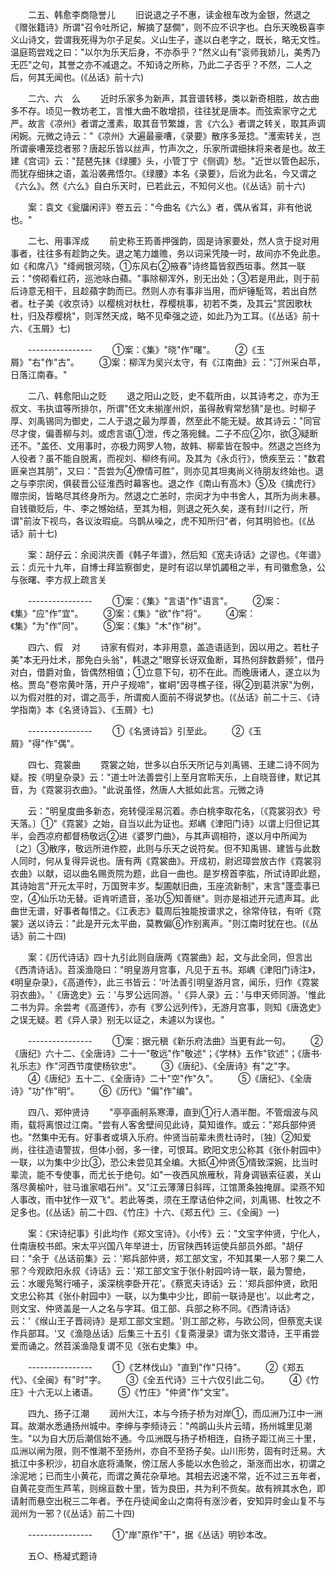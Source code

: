 <!-- { "loadSidebar": true } -->
　　二五、韩愈李商隐誉儿 
　　旧说退之子不惠，读金根车改为金银，然退之《赠张籍诗》所谓"召令吐所记，解摘了瑟僴"，则不应不识字也。白乐天晚极喜李义山诗文，尝谓我死得为尔子足矣。义山生子，遂以白老字之，既长，略无文性。温庭筠尝戏之曰："以尔为乐天后身，不亦忝乎？"然义山有"衮师我娇儿，美秀乃无匹"之句，其誉之亦不减退之。不知诗之所称，乃此二子否乎？不然，二人之后，何其无闻也。(《丛话》前十六) 

　　二六、六　么 
　　近时乐家多为新声，其音谱转移，类以新奇相胜，故古曲多不存。顷见一教坊老工，言惟大曲不敢增损，往往犹是唐本。而弦索家守之尤严。故言《凉州》者谓之濩素，取其音节繁雄，言《六么》者谓之转关，取其声调闲婉。元微之诗云："《凉州》大遍最豪嘈，《录要》散序多笼捻。"濩索转关，岂所谓豪嘈笼捻者邪？唐起乐皆以丝声，竹声次之，乐家所谓细抹将来者是也。故王建《宫词》云："琵琶先抹《绿腰》头，小管丁宁《侧调》愁。"近世以管色起乐，而犹存细抹之语，盖沿袭弗悟尔。《绿腰》本名《录要》，后讹为此名，今又谓之《六么》。然《六么》自白乐天时，已若此云，不知何义也。(《丛话》前十六) 

　　案：袁文《瓮牖闲评》卷五云："今曲名《六么》者，偶从省耳，非有他说也。" 

　　二七、用事浑成 
　　前史称王筠善押强韵，固是诗家要处，然人贪于捉对用事者，往往多有趁韵之失。退之笔力雄赡，务以词采凭陵一时，故间亦不免此患。如《和席八》"绛阙银河晓，①东风右②掖春"诗终篇皆叙西垣事。然其一联云："傍砌看红药，巡池咏白蘋。"事除柳浑外，别无出处；③若是用此，则于前后诗意无相干，且趁蘋字韵而已。然则人亦有事非当用，而炉锤駈驾，若出自然者。杜子美《收京诗》以樱桃对杕杜，荐樱桃事，初若不类，及其云"赏因歌杕杜，归及荐樱桃"，则浑然天成，略不见牵强之迹，如此乃为工耳。(《丛话》前十六、《玉屑》七) 

　　---------------- 
　　①案：《集》"晓"作"曙"。 
　　②《玉屑》"右"作"古"。 
　　③案：柳浑为吴兴太守，有《江南曲》云："汀州采白苹，日落江南春。" 

　　二八、韩愈阳山之贬 
　　退之阳山之贬，史不载所由，以其诗考之，亦为王叔文、韦执谊等所排尔，所谓"伾文未揃崖州炽，虽得赦宥常愁猜"是也。时柳子厚、刘禹锡同为御史，二人于退之最为厚善，然至此不能无疑。故其诗云："同官尽才俊，偏善柳与刘。或虑言语①泄，传之落宛雠。二子不应②尔，欲③疑断还不。"盖伾、文用事时，亦极力网罗人物，故韩、柳辈皆在彀中。然退之岂终为人役者？虽不能自脱离，而视刘、柳终有间。及其为《永贞行》，愤疾至云："数君匪亲岂其朋"，又曰："吾尝为④僚情可胜"，则亦见其坦夷尚义待朋友终始也。退之与李宗闵，俱裴晋公征淮西时幕客也。退之作《南山有高木》⑤及《擒虎行》赠宗闵，皆略尽其终身所为。然退之亡恙时，宗闵才为中书舍人，其所为尚未暴。自钱徽贬后，牛、李之憾始结，至其为相，则退之死久矣，遂有封川之行，所谓"前汝下视鸟，各议汝瑕疵。乌鹊从噪之，虎不知所归"者，何其明验也。(《丛话》前十七) 

　　案：胡仔云：余阅洪庆善《韩子年谱》，然后知《宽夫诗话》之谬也。《年谱》云：贞元十九年，自博士拜监察御史，是时有诏以旱饥蠲租之半，有司徽愈急，公与张曙、李方叔上疏言关 

　　---------------- 
　　①案：《集》"言语"作"语言"。 
　　②案：《集》"应"作"宜"。 
　　③案：《集》"欲"作"将"。 
　　④案：《集》"为"作"同"。 
　　⑤案：《集》"木"作"树"。 

　　四六、假　对 
　　诗家有假对，本非用意，盖造语适到，因以用之。若杜子美"本无丹灶术，那免白头翁"，韩退之"眼穿长讶双鱼断，耳热何辞数爵频"，借丹对白，借爵对鱼，皆偶然相值；①立意下句，初不在此。而晚唐诸人，遂立以为格。贾岛"卷帘黄叶落，开户子规啼"，崔峒"因寻樵子径，得②到葛洪家"为例，以为假对胜的对，谓之高手，所谓痴人面前不得说梦也。(《丛话》前二十三、《诗学指南》本《名贤诗旨》、《玉屑》七) 

　　---------------- 
　　①《名贤诗旨》引至此。 
　　②《玉屑》"得"作"偶"。 

　　四七、霓裳曲 
　　霓裳之始，世多以白乐天所记与刘禹锡、王建二诗不同为疑。按《明皇杂录》云："道士叶法善尝引上至月宫聆天乐，上自晓音律，默记其音，为《霓裳羽衣曲》。"此说虽怪，然唐人大抵如此言。元微之诗 

　　云："明皇度曲多新态，宛转侵淫易沉着。赤白桃李取花名，〔《霓裳羽衣》号天落。〕①"《霓裳》之始，自当以此为证也。郑嵎《津阳门诗》以谓上归但记其半，会西凉府都督杨敬远②进《婆罗门曲》，与其声调相符，遂以月中所闻为〔之〕③散序，敬远所进作腔，此则与乐天之说符矣。但不知禹锡、建皆与此数人同时，何从复得异说也。唐有两《霓裳曲》。开成初，尉迟璋尝放古作《霓裳羽衣曲》以献，诏以曲名赐贡院为题，此自一曲也。是岁榜首李肱，所试诗即此题，其诗始言"开元太平时，万国贺丰岁。梨圃献旧曲，玉座流新制"，末言"蓬壶事已空，④仙乐功无替。讵肯听遗音，圣功⑤知善继"。则亦是祖述开元遗声耳。此曲世无谱，好事者每惜之。《江表志》载周后独能按谱求之，徐常侍铉，有听《霓裳》送以诗云："此是开元太平曲，莫教偏⑥作别离声。"则江南时犹在也。(《丛话》前二十四) 

　　案：《历代诗话》四十九引此则自唐两《霓裳曲》起，文与此全同，但言出《西清诗话》。苕溪渔隐曰："明皇游月宫事，凡见于五书。郑嵎《津阳门诗注》，《明皇杂录》，《高道传》，此三书皆云：'叶法善引明皇游月宫，闻乐，归作《霓裳羽衣曲》。'《唐逸史》云：'与罗公远同游。'《异人录》云：'与申天师同游。'惟此二书为异。余尝考《高道传》，亦有《罗公远列传》，无游月宫事，则知《唐逸史》之误无疑。若《异人录》别无以证之，未遽以为误也。" 

　　---------------- 
　　①案：据元稹《新乐府法曲》当更有此一句。 
　　②《唐纪》六十二、《全唐诗》二十一"敬远"作"敬述"；《学林》五作"钦述"；《唐书·礼乐志》作"河西节度使杨钦忠"。 
　　③《唐纪》、《全唐诗》有"之"字。 
　　④《唐纪》五十二、《全唐诗》二十"空"作"久"。 
　　⑤《唐纪》、《全唐诗》"功"作"明"。 
　　⑥《历代》"偏"作"编"。 

　　四八、郑仲贤诗 
　　"亭亭画舸系寒潭，直到①行人酒半酣。不管烟波与风雨，载将离恨过江南。"尝有人客舍壁间见此诗，莫知谁作。或云："郑兵部仲贤也。"然集中无有。好事者或填入乐府。仲贤当前辈未贵杜诗时，〔独〕②知爱尚，往往造语警拔，但体小弱，多一律，可恨耳。欧阳文忠公称其《张仆射园中》一联，以为集中少比③，恐公未尝见其全编。大抵④仲贤⑤情致深婉，比当时辈流，能不专使事，而尤长于绝句。如"一夜西风旅雁秋，背身调镞索征裘，关山落尽黄榆叶，驻马谁家唱石州"。又"江云薄薄日斜晖，江馆萧条独掩扉。梁燕不知人事改，雨中犹作一双飞"。若此等类，须在王摩诘伯仲之间，刘禹锡、杜牧之不足多也。(《丛话》前二十四、《竹庄》十六、《郑五代》三、《全闽》一) 

　　案：《宋诗纪事》引此均作《郑文宝诗》。《小传》云："文宝字仲贤，宁化人，仕南唐校书郎。宋太平兴国八年举进士，历官陕西转运使兵部员外郎。"胡仔曰："余于《丛话前集》云：'郑兵部仲贤，郑工部文宝，不知其果一人邪？果二人邪？今观欧阳永叔《诗话》云：'郑工部文宝于张仆射园吟诗一联，最为警绝，云：水暖凫鹥行哺子，溪深桃李卧开花'。《蔡宽夫诗话》云：'郑兵部仲贤，欧阳文忠公称其《张仆射园中》一联，以为集中少比，即前一联诗是也'。以此考之，则文宝、仲贤盖是一人之名与字耳。伹工部、兵部之称不同。《西清诗话》云：'《缑山王子晋祠诗》是郑工部文宝题。'则工部之称，与欧公同，但蔡宽夫误作兵部耳。'又《渔隐丛话》后集三十五引《复斋漫录》谓为张文潜诗，王平甫尝爱而诵之。然苕溪渔隐复谓不见《张右史集》中。 

　　---------------- 
　　①《艺林伐山》"直到"作"只待"。 
　　②《郑五代》、《全闽》有"时"字。 
　　③《全五代诗》三十六仅引此二句。 
　　④《竹庄》十六无以上诸语。 
　　⑤《竹庄》"仲贤"作"文宝"。 

　　四九、扬子江潮 
　　润州大江，本与今扬子桥为对岸①，而瓜洲乃江中一洲耳。故潮水悉通扬州城中。李绅与李频诗云："鸬鹚山头片云晴，扬州城里见潮生。"以为自大历后潮信始不通。今瓜洲既与扬子桥相连，自扬子距江尚三十里，瓜洲以闸为限，则不惟潮不至扬州，亦自不至扬子矣。山川形势，固有时迁易。大抵江中多积沙，初自水底将涌聚，傍江居人多能以水色验之，渐涨而出水，初谓之涂泥地；已而生小黄花，而谓之黄花杂草地。其相去迟速不常，近不过三五年者，自黄花变而生芦苇，则绵亘数十里，皆为良田，共为利不赀矣。故有辨其水色，即请射而悬空出税三二年者。予在丹徒闻金山之南将有涨沙者，安知异时金山复不与润州为一邪？(《丛话》前二十四) 

　　---------------- 
　　①"岸"原作"干"，据《丛话》明钞本改。 

　　五○、杨凝式题诗 
